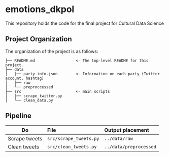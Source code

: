 # emotions_dkpol
This repository holds the code for the final project for Cultural Data Science


## Project Organization
The organization of the project is as follows:

```
├── README.md                  <- The top-level README for this project.                        
├── data
│   ├── party_info.json        <- Information on each party (Twitter account, hashtag)   
│   ├── raw                    
│   └── preproccessed                       
├── src                        <- main scripts
│   ├── scrape_twitter.py
│   └── clean_data.py
```

## Pipeline

| Do | File| Output placement |
|-----------|:------------|:--------|
Scrape tweets | ```src/scrape_tweets.py```| ```../data/raw```
Clean tweets | ```src/clean_tweets.py``` | ```../data/preprocessed```
